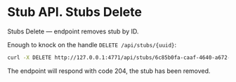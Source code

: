 # Stub API. Stubs Delete

Stubs Delete — endpoint removes stub by ID.

Enough to knock on the handle `DELETE /api/stubs/{uuid}`:
```bash
curl -X DELETE http://127.0.0.1:4771/api/stubs/6c85b0fa-caaf-4640-a672-f56b7dd8074d
```

The endpoint will respond with code 204, the stub has been removed.
